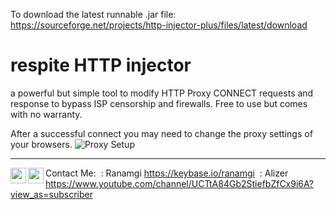 To download the latest runnable .jar file: https://sourceforge.net/projects/http-injector-plus/files/latest/download
# respite HTTP injector
a powerful but simple tool to modify HTTP Proxy CONNECT requests and response to bypass ISP censorship and firewalls.
Free to use but comes with no warranty.

After a successful connect you may need to change the proxy settings of your browsers.
![Proxy Setup](http://alizersepicbasement.7m.pl/img/2020-07-10%2023-06-53.00_00_17_22.Still001.jpg)

---
Contact Me:
<img align="left" src="https://upload.wikimedia.org/wikipedia/commons/b/bb/Keybase_logo_official.svg" width='25'>&nbsp;: Ranamgi
 https://keybase.io/ranamgi
<img align="left" src="https://upload.wikimedia.org/wikipedia/commons/0/09/YouTube_full-color_icon_%282017%29.svg" width='25'>&nbsp;: Alizer
https://www.youtube.com/channel/UCTtA84Gb2StiefbZfCx9i6A?view_as=subscriber
